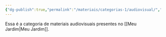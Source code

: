 ```yaml
---
{"dg-publish":true,"permalink":"/materiais/categorias-1/audiovisual/","noteIcon":""}
---
```


Essa é a categoria de materiais audiovisuais presentes no [[Meu Jardim\|Meu Jardim]].
